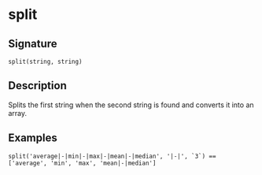 # split

## Signature

`split(string, string)`

## Description

Splits the first string when the second string is found and converts it into an array.

## Examples

```
split('average|-|min|-|max|-|mean|-|median', '|-|', `3`) == ['average', 'min', 'max', 'mean|-|median']
```
